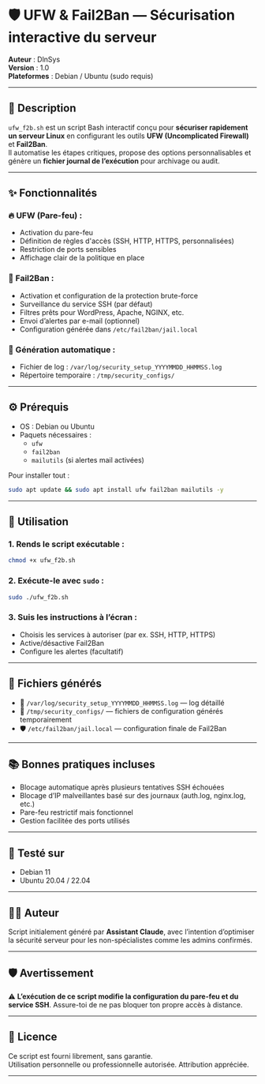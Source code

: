 # 🛡️ UFW & Fail2Ban — Sécurisation interactive du serveur

**Auteur** : DlnSys  
**Version** : 1.0  
**Plateformes** : Debian / Ubuntu (sudo requis)

---

## 📌 Description

`ufw_f2b.sh` est un script Bash interactif conçu pour **sécuriser rapidement un serveur Linux** en configurant les outils **UFW (Uncomplicated Firewall)** et **Fail2Ban**.  
Il automatise les étapes critiques, propose des options personnalisables et génère un **fichier journal de l’exécution** pour archivage ou audit.

---

## ✨ Fonctionnalités

### 🔥 UFW (Pare-feu) :
- Activation du pare-feu
- Définition de règles d'accès (SSH, HTTP, HTTPS, personnalisées)
- Restriction de ports sensibles
- Affichage clair de la politique en place

### 🚫 Fail2Ban :
- Activation et configuration de la protection brute-force
- Surveillance du service SSH (par défaut)
- Filtres prêts pour WordPress, Apache, NGINX, etc.
- Envoi d’alertes par e-mail (optionnel)
- Configuration générée dans `/etc/fail2ban/jail.local`

### 📝 Génération automatique :
- Fichier de log : `/var/log/security_setup_YYYYMMDD_HHMMSS.log`
- Répertoire temporaire : `/tmp/security_configs/`

---

## ⚙️ Prérequis

- OS : Debian ou Ubuntu
- Paquets nécessaires :
  - `ufw`
  - `fail2ban`
  - `mailutils` (si alertes mail activées)

Pour installer tout :
```bash
sudo apt update && sudo apt install ufw fail2ban mailutils -y
```

---

## 🚀 Utilisation

### 1. Rends le script exécutable :
```bash
chmod +x ufw_f2b.sh
```

### 2. Exécute-le avec `sudo` :
```bash
sudo ./ufw_f2b.sh
```

### 3. Suis les instructions à l’écran :
- Choisis les services à autoriser (par ex. SSH, HTTP, HTTPS)
- Active/désactive Fail2Ban
- Configure les alertes (facultatif)

---

## 📂 Fichiers générés

- 🧾 `/var/log/security_setup_YYYYMMDD_HHMMSS.log` — log détaillé
- 📁 `/tmp/security_configs/` — fichiers de configuration générés temporairement
- 🛡️ `/etc/fail2ban/jail.local` — configuration finale de Fail2Ban

---

## 📚 Bonnes pratiques incluses

- Blocage automatique après plusieurs tentatives SSH échouées
- Blocage d’IP malveillantes basé sur des journaux (auth.log, nginx.log, etc.)
- Pare-feu restrictif mais fonctionnel
- Gestion facilitée des ports utilisés

---

## 🧪 Testé sur

- Debian 11
- Ubuntu 20.04 / 22.04

---

## 🧑‍💻 Auteur

Script initialement généré par **Assistant Claude**, avec l’intention d’optimiser la sécurité serveur pour les non-spécialistes comme les admins confirmés.

---

## 🛡️ Avertissement

⚠️ **L’exécution de ce script modifie la configuration du pare-feu et du service SSH**. Assure-toi de ne pas bloquer ton propre accès à distance.

---

## 🧾 Licence

Ce script est fourni librement, sans garantie.  
Utilisation personnelle ou professionnelle autorisée. Attribution appréciée.

---
